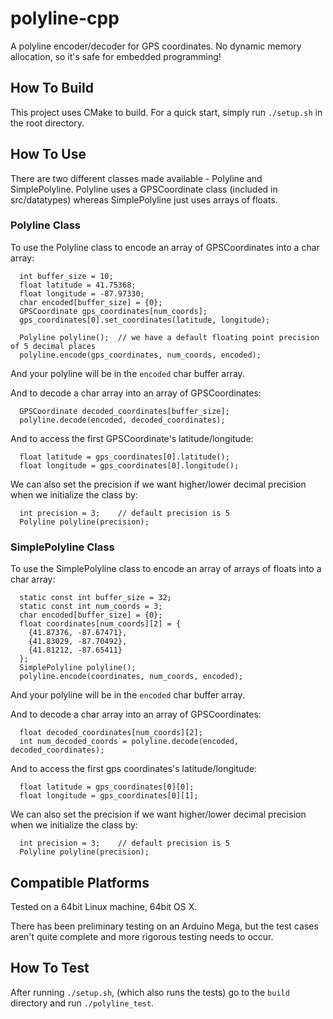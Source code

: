 # polyline-cpp
A polyline encoder/decoder for GPS coordinates. No dynamic memory allocation, so it's safe for embedded programming!

## How To Build
This project uses CMake to build. For a quick start, simply run `./setup.sh` in the root directory.

## How To Use
There are two different classes made available - Polyline and SimplePolyline. Polyline uses a GPSCoordinate class
(included in src/datatypes) whereas SimplePolyline just uses arrays of floats.

### Polyline Class
To use the Polyline class to encode an array of GPSCoordinates into a char array:

```
  int buffer_size = 10;
  float latitude = 41.75368;
  float longitude = -87.97330;
  char encoded[buffer_size] = {0};
  GPSCoordinate gps_coordinates[num_coords];
  gps_coordinates[0].set_coordinates(latitude, longitude);

  Polyline polyline();  // we have a default floating point precision of 5 decimal places
  polyline.encode(gps_coordinates, num_coords, encoded);
```

And your polyline will be in the `encoded` char buffer array.

And to decode a char array into an array of GPSCoordinates:

```
  GPSCoordinate decoded_coordinates[buffer_size];
  polyline.decode(encoded, decoded_coordinates);
```

And to access the first GPSCoordinate's latitude/longitude:

```
  float latitude = gps_coordinates[0].latitude();
  float longitude = gps_coordinates[0].longitude();
```

We can also set the precision if we want higher/lower decimal precision when we initialize the class by:

```
  int precision = 3;    // default precision is 5
  Polyline polyline(precision);
```

### SimplePolyline Class
To use the SimplePolyline class to encode an array of arrays of floats into a char array:

```
  static const int buffer_size = 32;
  static const int num_coords = 3;
  char encoded[buffer_size] = {0};
  float coordinates[num_coords][2] = {
    {41.87376, -87.67471},
    {41.83029, -87.70492},
    {41.81212, -87.65411}
  };
  SimplePolyline polyline();
  polyline.encode(coordinates, num_coords, encoded);
```

And your polyline will be in the `encoded` char buffer array.

And to decode a char array into an array of GPSCoordinates:

```
  float decoded_coordinates[num_coords][2];
  int num_decoded_coords = polyline.decode(encoded, decoded_coordinates);
```

And to access the first gps coordinates's latitude/longitude:

```
  float latitude = gps_coordinates[0][0];
  float longitude = gps_coordinates[0][1];
```

We can also set the precision if we want higher/lower decimal precision when we initialize the class by:

```
  int precision = 3;    // default precision is 5
  Polyline polyline(precision);
```


## Compatible Platforms
Tested on a 64bit Linux machine, 64bit OS X.

There has been preliminary testing on an Arduino Mega, but the test cases aren't quite complete and more rigorous testing needs to occur.


## How To Test
After running `./setup.sh`, (which also runs the tests) go to the `build` directory and run `./polyline_test`.